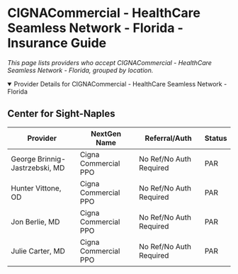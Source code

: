 # CIGNACommercial - HealthCare Seamless Network - Florida - Insurance Guide

*This page lists providers who accept CIGNACommercial - HealthCare Seamless Network - Florida, grouped by location.*

<details open><summary>Provider Details for CIGNACommercial - HealthCare Seamless Network - Florida</summary>

## Center for Sight-Naples

| Provider | NextGen Name | Referral/Auth | Status |
|----------|-------------|--------------|--------|
| George Brinnig-Jastrzebski, MD | Cigna Commercial PPO | No Ref/No Auth Required | PAR |
| Hunter Vittone, OD | Cigna Commercial PPO | No Ref/No Auth Required | PAR |
| Jon Berlie, MD | Cigna Commercial PPO | No Ref/No Auth Required | PAR |
| Julie Carter, MD | Cigna Commercial PPO | No Ref/No Auth Required | PAR |

</details>

